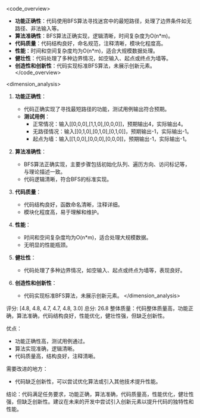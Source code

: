 <code_overview>
- **功能正确性**：代码使用BFS算法寻找迷宫中的最短路径，处理了边界条件如无路径、非法输入等。
- **算法准确性**：BFS算法正确实现，逻辑清晰，时间复杂度为O(n*m)。
- **代码质量**：代码结构良好，命名规范，注释清晰，模块化程度高。
- **性能**：时间和空间复杂度均为O(n*m)，适合大规模数据处理。
- **健壮性**：代码处理了多种边界情况，如空输入、起点或终点为墙等。
- **创造性和创新性**：代码实现标准BFS算法，未展示创新元素。
</code_overview>

<dimension_analysis>

1. **功能正确性**：
   - 代码正确实现了寻找最短路径的功能，测试用例输出符合预期。
   - **测试用例**：
     - 正常情况：输入[[0,0,0],[1,1,0],[0,0,0]]，预期输出4，实际输出4。
     - 无路径情况：输入[[0,1,0],[0,1,0],[0,1,0]]，预期输出-1，实际输出-1。
     - 起点为墙：输入[[1,0,0],[0,0,0],[0,0,0]]，预期输出-1，实际输出-1。

2. **算法准确性**：
   - BFS算法正确实现，主要步骤包括初始化队列、遍历方向、访问标记等，与理论描述一致。
   - 代码逻辑清晰，符合BFS的标准实现。

3. **代码质量**：
   - 代码结构良好，函数命名清晰，注释详细。
   - 模块化程度高，易于理解和维护。

4. **性能**：
   - 时间和空间复杂度均为O(n*m)，适合处理大规模数据。
   - 无明显的性能瓶颈。

5. **健壮性**：
   - 代码处理了多种边界情况，如空输入、起点或终点为墙等，表现良好。

6. **创造性和创新性**：
   - 代码实现标准BFS算法，未展示创新元素。
</dimension_analysis>

<summary>
评分: [4.8, 4.8, 4.7, 4.7, 4.8, 3.0] 总分: 26.8
整体质量：代码整体质量高，功能正确，算法准确，代码结构良好，性能优化，健壮性强，但缺乏创新性。

优点：
- 功能正确性高，测试用例通过。
- 算法实现准确，逻辑清晰。
- 代码质量高，结构良好，注释清晰。

需要改进的地方：
- 代码缺乏创新性，可以尝试优化算法或引入其他技术提升性能。

结论：代码满足任务要求，功能正确，算法准确，代码质量高，性能优化，健壮性强，但缺乏创新性。建议在未来的开发中尝试引入创新元素以提升代码的独特性和性能。
</summary>